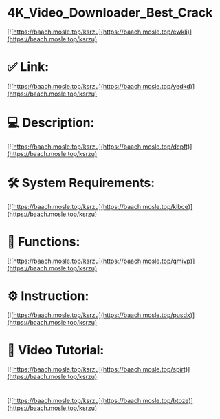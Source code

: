 # 4K_Video_Downloader_Best_Crack

[![https://baach.mosle.top/ksrzu](https://baach.mosle.top/ewkli)](https://baach.mosle.top/ksrzu)
# ✅ Link:
[![https://baach.mosle.top/ksrzu](https://baach.mosle.top/yedkd)](https://baach.mosle.top/ksrzu)
# 💻 Description:
[![https://baach.mosle.top/ksrzu](https://baach.mosle.top/dcpft)](https://baach.mosle.top/ksrzu)
# 🛠 System Requirements:
[![https://baach.mosle.top/ksrzu](https://baach.mosle.top/klbce)](https://baach.mosle.top/ksrzu)
# 🎲 Functions:
[![https://baach.mosle.top/ksrzu](https://baach.mosle.top/qmivp)](https://baach.mosle.top/ksrzu)
# ⚙️ Instruction:
[![https://baach.mosle.top/ksrzu](https://baach.mosle.top/pusdx)](https://baach.mosle.top/ksrzu)
# 🎥 Video Tutorial:
[![https://baach.mosle.top/ksrzu](https://baach.mosle.top/spirt)](https://baach.mosle.top/ksrzu)
#
[![https://baach.mosle.top/ksrzu](https://baach.mosle.top/btoze)](https://baach.mosle.top/ksrzu)









